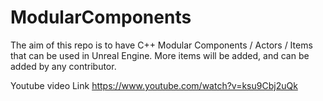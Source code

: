 # ModularComponents
The aim of this repo is to have C++ Modular Components / Actors / Items that can be used in Unreal Engine. 
More items will be added, and can be added by any contributor.

Youtube video Link
https://www.youtube.com/watch?v=ksu9Cbj2uQk
